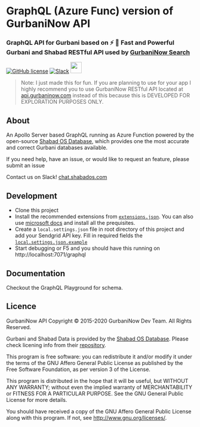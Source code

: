 # GraphQL (Azure Func) version of GurbaniNow API

### GraphQL API for Gurbani based on ⚡️ 🙏 Fast and Powerful Gurbani and Shabad RESTful API used by [GurbaniNow Search](https://gurbaninow.com)

[![GitHub license](https://img.shields.io/github/license/GurbaniNow/api)](https://github.com/GurbaniNow/api/blob/master/LICENSE)
[![Slack](https://img.shields.io/badge/Slack-join%20the%20conversation-B649AB.svg)](https://chat.shabados.com)
<img src="https://raw.githubusercontent.com/Azure/azure-functions-cli/master/src/Azure.Functions.Cli/npm/assets/azure-functions-logo-color-raster.png" width="30">

> Note: I just made this for fun. If you are planning to use for your app I highly recommend you to use GurbaniNow RESTful API located at [api.gurbaninow.com](https://api.gurbaninow.com) instead of this because this is DEVELOPED FOR EXPLORATION PURPOSES ONLY.

## About
An Apollo Server based GraphQL running as Azure Function powered by the open-source [Shabad OS Database](https://github.com/ShabadOS/database), which provides one the most accurate and correct Gurbani databases available.

If you need help, have an issue, or would like to request an feature, please submit an issue

Contact us on Slack! [chat.shabados.com](https://chat.shabados.com)

## Development
* Clone this project
* Install the recommended extensions from [`extensions.json`](.vscode/extensions.json). You can also use [microsoft docs](https://docs.microsoft.com/en-us/azure/azure-functions/functions-create-first-function-vs-code?pivots=programming-language-python) and install all the prequisites.
* Create a `local.settings.json` file in root directory of this project and add your Sendgrid API key. Fill in required fields the [`local.settings.json.example`](local.settings.json.example)
* Start debugging or F5 and you should have this running on http://localhost:7071/graphql

## Documentation

Checkout the GraphQL Playground for schema.

## Licence

GurbaniNow API Copyright © 2015-2020 GurbaniNow Dev Team. All Rights Reserved.

Gurbani and Shabad Data is provided by the [Shabad OS Database](https://github.com/ShabadOS/database). Please check licening info from their [repository](https://github.com/ShabadOS/database#licenses).

This program is free software: you can redistribute it and/or modify
it under the terms of the GNU Affero General Public License as published by
the Free Software Foundation, as per version 3 of the License.

This program is distributed in the hope that it will be useful,
but WITHOUT ANY WARRANTY; without even the implied warranty of
MERCHANTABILITY or FITNESS FOR A PARTICULAR PURPOSE.  See the
GNU General Public License for more details.

You should have received a copy of the GNU Affero General Public License
along with this program.  If not, see <http://www.gnu.org/licenses/>.

